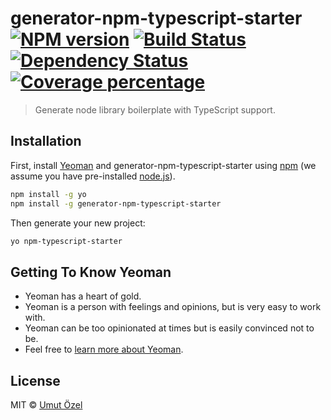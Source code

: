 # generator-npm-typescript-starter [![NPM version][npm-image]][npm-url] [![Build Status][travis-image]][travis-url] [![Dependency Status][daviddm-image]][daviddm-url] [![Coverage percentage][coveralls-image]][coveralls-url]
> Generate node library boilerplate with TypeScript support.

## Installation

First, install [Yeoman](http://yeoman.io) and generator-npm-typescript-starter using [npm](https://www.npmjs.com/) (we assume you have pre-installed [node.js](https://nodejs.org/)).

```bash
npm install -g yo
npm install -g generator-npm-typescript-starter
```

Then generate your new project:

```bash
yo npm-typescript-starter
```

## Getting To Know Yeoman

 * Yeoman has a heart of gold.
 * Yeoman is a person with feelings and opinions, but is very easy to work with.
 * Yeoman can be too opinionated at times but is easily convinced not to be.
 * Feel free to [learn more about Yeoman](http://yeoman.io/).

## License

MIT © [Umut Özel](umutozel.com)


[npm-image]: https://badge.fury.io/js/generator-npm-typescript-starter.svg
[npm-url]: https://npmjs.org/package/generator-npm-typescript-starter
[travis-image]: https://travis-ci.org/umutozel/generator-npm-typescript-starter.svg?branch=master
[travis-url]: https://travis-ci.org/umutozel/generator-npm-typescript-starter
[daviddm-image]: https://david-dm.org/umutozel/generator-npm-typescript-starter.svg?theme=shields.io
[daviddm-url]: https://david-dm.org/umutozel/generator-npm-typescript-starter
[coveralls-image]: https://coveralls.io/repos/umutozel/generator-npm-typescript-starter/badge.svg
[coveralls-url]: https://coveralls.io/r/umutozel/generator-npm-typescript-starter
